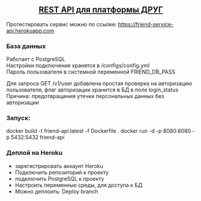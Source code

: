 <h2 align="center"><a href="https://friend-service-api.herokuapp.com" >REST API для платформы ДРУГ</a></h2>

Протестировать сервис можно по ссылке: https://friend-service-api.herokuapp.com
### База данных
Работает с PostgreSQL  
Настройки подключения хранятся в /configs/config.yml  
Пароль пользователя в системной переменной FRIEND_DB_PASS  

Для запроса GET /v1/user добавлена простая проверка на авторизацию пользователя, 
флаг авторизации хранится в БД в поле login_status
Причина: предотвращения утечки персональных данных без авторизации

### Запуск:  
docker build -t friend-api:latest -f Dockerfile .
docker run -d -p 8080:8080 -p 5432:5432 friend-api

### Деплой на Heroku
- зарегистрировать аккаунт Heroku
- Подключить репозиторий к проекту
- подключить PostgreSQL к проекту
- Настроить переменные среды, для доступа к БД
- Можно деплоить: Deploy branch


